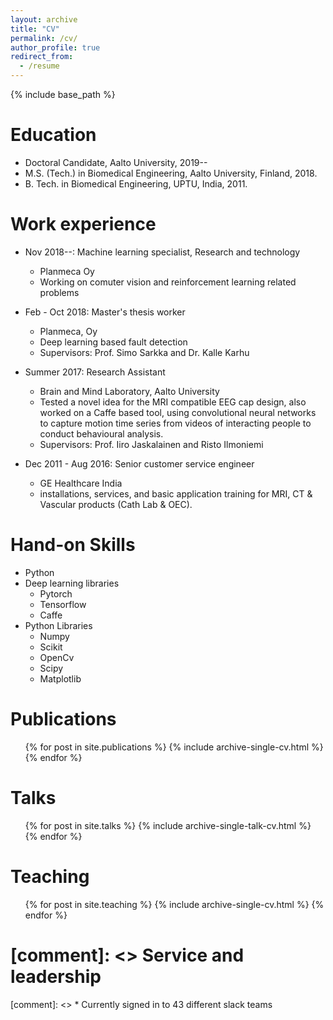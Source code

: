 ```yaml
---
layout: archive
title: "CV"
permalink: /cv/
author_profile: true
redirect_from:
  - /resume
---
```


{% include base_path %}

Education
======
* Doctoral Candidate, Aalto University, 2019--
* M.S. (Tech.) in Biomedical Engineering, Aalto University, Finland, 2018.
* B. Tech. in Biomedical Engineering, UPTU, India, 2011.

Work experience
======
* Nov 2018--: Machine learning specialist, Research and technology
  * Planmeca Oy
  * Working on comuter vision and reinforcement learning related problems
  
* Feb - Oct 2018: Master's thesis worker
  * Planmeca, Oy
  * Deep learning based fault detection
  * Supervisors: Prof. Simo Sarkka and Dr. Kalle Karhu

* Summer 2017: Research Assistant
  * Brain and Mind Laboratory, Aalto University
  * Tested a novel idea for the MRI compatible EEG cap design, also worked on a Caffe based tool, using convolutional neural networks to capture motion time series from videos of interacting people to conduct behavioural analysis.
  * Supervisors: Prof. Iiro Jaskalainen and Risto Ilmoniemi
  
* Dec 2011 - Aug 2016: Senior customer service engineer
  * GE Healthcare India
  * installations, services, and basic application training for MRI, CT & Vascular products (Cath Lab & OEC).
 
  
Hand-on Skills
======
* Python
* Deep learning libraries
  * Pytorch
  * Tensorflow
  * Caffe
* Python Libraries
  * Numpy
  * Scikit
  * OpenCv
  * Scipy
  * Matplotlib

Publications
======
  <ul>{% for post in site.publications %}
    {% include archive-single-cv.html %}
  {% endfor %}</ul>
  
Talks
======
  <ul>{% for post in site.talks %}
    {% include archive-single-talk-cv.html %}
  {% endfor %}</ul>
  
Teaching
======
  <ul>{% for post in site.teaching %}
    {% include archive-single-cv.html %}
  {% endfor %}</ul>
  
[comment]: <>  Service and leadership
======
[comment]: <>  * Currently signed in to 43 different slack teams
